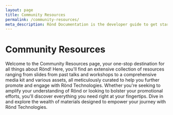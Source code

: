 ```yaml
---
layout: page
title: Community Resources
permalink: /community-resources/
meta_description: Rönd Documentation is the developer guide to get started with the open source security authorization enforcement tool.
---
```


# Community Resources

Welcome to the Community Resources page, your one-stop destination for all things about Rönd! 
Here, you'll find an extensive collection of resources ranging from slides from past talks and workshops to a comprehensive media kit and various assets, all meticulously curated to help you further promote and engage with Rönd Technologies. Whether you're seeking to amplify your understanding of Rönd or looking to bolster your promotional efforts, you'll discover everything you need right at your fingertips. Dive in and explore the wealth of materials designed to empower your journey with Rönd Technologies.







